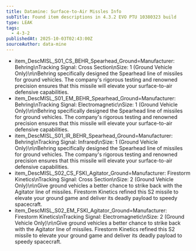 ```yaml
---
title: Datamine: Surface-to-Air Missles Info
subTitle: Found item descriptions in 4.3.2 EVO PTU 10380323 build
type: LEAK
tags:
  - 4-3-2
publishedAt: 2025-10-03T02:43:00Z
sourceAuthor: data-mine
---
```


- item_DescMISL_S01_CS_BEHR_Spearhead_Ground=Manufacturer: Behring\nTracking Signal: Cross Section\nSize: 1 (Ground Vehicle Only)\n\nBehring specifically designed the Spearhead line of missiles for ground vehicles. The company's rigorous testing and renowned precision ensures that this missile will elevate your surface-to-air defensive capabilities.
- item_DescMISL_S01_EM_BEHR_Spearhead_Ground=Manufacturer: Behring\nTracking Signal: Electromagnetic\nSize: 1 (Ground Vehicle Only)\n\nBehring specifically designed the Spearhead line of missiles for ground vehicles. The company's rigorous testing and renowned precision ensures that this missile will elevate your surface-to-air defensive capabilities.
- item_DescMISL_S01_IR_BEHR_Spearhead_Ground=Manufacturer: Behring\nTracking Signal: Infrared\nSize: 1 (Ground Vehicle Only)\n\nBehring specifically designed the Spearhead line of missiles for ground vehicles. The company's rigorous testing and renowned precision ensures that this missile will elevate your surface-to-air defensive capabilities.
- item_DescMISL_S02_CS_FSKI_Agitator_Ground=Manufacturer: Firestorm Kinetics\nTracking Signal: Cross Section\nSize: 2 (Ground Vehicle Only)\n\nGive ground vehicles a better chance to strike back with the Agitator line of missiles. Firestorm Kinetics refined this S2 missile to elevate your ground game and deliver its deadly payload to speedy spacecraft.
- item_DescMISL_S02_EM_FSKI_Agitator_Ground=Manufacturer: Firestorm Kinetics\nTracking Signal: Electromagnetic\nSize: 2 (Ground Vehicle Only)\n\nGive ground vehicles a better chance to strike back with the Agitator line of missiles. Firestorm Kinetics refined this S2 missile to elevate your ground game and deliver its deadly payload to speedy spacecraft.
